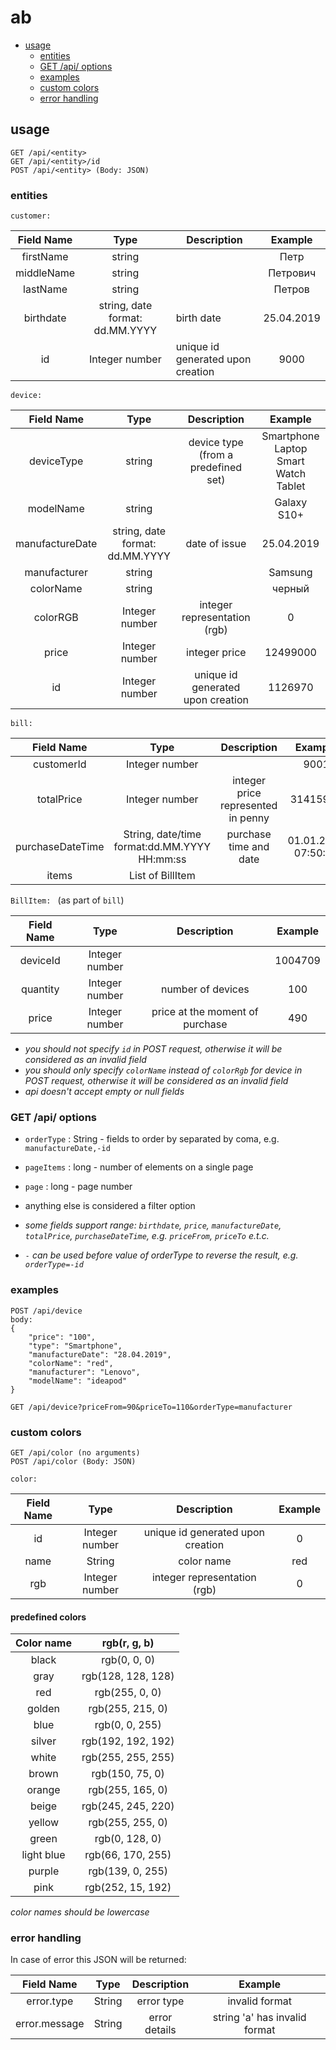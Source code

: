 # ab

* [usage](#usage)
    + [entities](#entities)
    + [GET /api/<entity> options](#get--api--entity--options)
    + [examples](#examples)
    + [custom colors](#custom-colors)
    + [error handling](#error-handling)

## usage

```
GET /api/<entity>
GET /api/<entity>/id
POST /api/<entity> (Body: JSON)
```
### entities

`customer: `

| Field Name | Type                            | Description                       |   Example  |
|:----------:|:-------------------------------:|-----------------------------------|:----------:|
|  firstName | string                          |                        |    Петр    |
| middleName | string                          |                        |  Петрович  |
|  lastName  | string                          |                        |   Петров   |
|  birthdate | string, date format: dd.MM.YYYY | birth date             | 25.04.2019 |
|     id     | Integer number                  | unique id generated upon creation |    9000    |

`device: `

|    Field Name   |               Type              |             Description             |                Example                |
|:---------------:|:-------------------------------:|:-----------------------------------:|:-------------------------------------:|
|    deviceType   |              string             | device type (from a predefined set) | Smartphone Laptop Smart Watch Tablet  |
|    modelName    |              string             |                                     |              Galaxy S10+              |
| manufactureDate | string, date format: dd.MM.YYYY | date of issue                       |               25.04.2019              |
|   manufacturer  |              string             |                                     |                Samsung                |
|    colorName    |              string             |                                     |                 черный                |
|     colorRGB    |          Integer number         | integer representation (rgb)        |                   0                   |
|      price      |          Integer number         | integer price                       |                12499000               |
|        id       |          Integer number         | unique id generated upon creation   |                1126970                |

`bill: `

|    Field Name    |                     Type                     |             Description            |       Example       |
|:----------------:|:--------------------------------------------:|:----------------------------------:|:-------------------:|
|    customerId    |                Integer number                |                                    |        9001         |
|    totalPrice    |                Integer number                | integer price represented in penny |       31415926      |
| purchaseDateTime | String, date/time format:dd.MM.YYYY HH:mm:ss | purchase time and date             | 01.01.2019 07:50:22 |
|       items      |               List of BillItem               |                                    |                     |


`BillItem: ` (as part of `bill`)

| Field Name |      Type      |           Description           | Example |
|:----------:|:--------------:|:-------------------------------:|:-------:|
|  deviceId  | Integer number |                                 | 1004709 |
|  quantity  | Integer number | number of devices               |   100   |
|    price   | Integer number | price at the moment of purchase |   490   |

* *you should not specify `id` in POST request, otherwise it will be considered as an invalid field*
* *you should only specify `colorName` instead of `colorRgb` for device in POST request, otherwise it will be considered as an invalid field*
* *api doesn't accept empty or null fields*

### GET /api/<entity> options
* `orderType` : String - fields to order by separated by coma, e.g. `manufactureDate,-id`
* `pageItems` : long - number of elements on a single page
* `page` : long - page number
* anything else is considered a filter option

* *some fields support range: `birthdate`, `price`, `manufactureDate`, `totalPrice`, `purchaseDateTime`, e.g. `priceFrom`, `priceTo` e.t.c.*
* *`-` can be used before value of orderType to reverse the result, e.g. `orderType=-id`*

### examples

```
POST /api/device
body:
{
 	"price": "100",
  	"type": "Smartphone",
  	"manufactureDate": "28.04.2019",
  	"colorName": "red",
  	"manufacturer": "Lenovo",
  	"modelName": "ideapod"
}

GET /api/device?priceFrom=90&priceTo=110&orderType=manufacturer
```

### custom colors
```
GET /api/color (no arguments)
POST /api/color (Body: JSON)
```

`color: `

| Field Name |      Type      |            Description            | Example |
|:----------:|:--------------:|:---------------------------------:|:-------:|
|     id     | Integer number | unique id generated upon creation |    0    |
|    name    |     String     | color name                        |   red   |
|     rgb    | Integer number | integer representation (rgb)      |    0    |


#### predefined colors

| Color name |    rgb(r, g, b)    |
|:----------:|:------------------:|
|    black   | rgb(0, 0, 0)       |
|    gray    | rgb(128, 128, 128) |
|     red    | rgb(255, 0, 0)     |
|   golden   | rgb(255, 215, 0)   |
|    blue    | rgb(0, 0, 255)     |
|   silver   | rgb(192, 192, 192) |
|    white   | rgb(255, 255, 255) |
|    brown   | rgb(150, 75, 0)    |
|   orange   | rgb(255, 165, 0)   |
|    beige   | rgb(245, 245, 220) |
|   yellow   | rgb(255, 255, 0)   |
|    green   | rgb(0, 128, 0)     |
| light blue | rgb(66, 170, 255)  |
|   purple   | rgb(139, 0, 255)   |
|    pink    | rgb(252, 15, 192)  |

*color names should be lowercase*


### error handling

In case of error this JSON will be returned:

|   Field Name  |  Type  |  Description  |     Example     |
|:-------------:|:------:|:-------------:|:---------------:|
|   error.type  | String | error type    |  invalid format  |
| error.message | String | error details | string 'a' has invalid format |